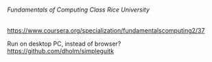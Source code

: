 ###### Fundamentals of Computing Class Rice University

https://www.coursera.org/specialization/fundamentalscomputing2/37

Run on desktop PC, instead of browser?
https://github.com/dholm/simpleguitk
